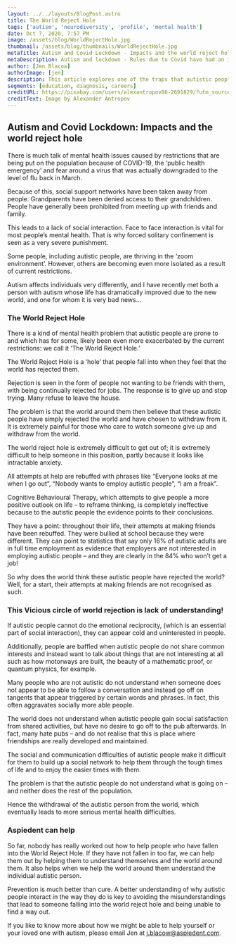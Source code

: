 ```yaml
---
layout: ../../layouts/BlogPost.astro
title: The World Reject Hole
tags: ['autism', 'neurodiversity', 'profile', 'mental health']
date: Oct 7, 2020, 7:57 PM
image: /assets/blog/WorldRejectHole.jpg
thumbnail: /assets/blog/thumbnails/WorldRejectHole.jpg
metaTitle: Autism and Covid Lockdown - Impacts and the world reject hole
metaDescription: Autism and lockdown - Rules due to Covid have had an impact on autistic individual’s mental health both positively and negatively, depending on the autistic person. Lockdown has made more autistic people prone to falling into the world reject hole where they feel that the world has rejected them.
author: [Jen Blacow]
authorImage: [jen]
description: This article explores one of the traps that autistic people can fall into - The World Reject Hole. Autism and lockdown has both helped and hindered autistic people. Lockdown has made more autistic people prone to falling into the world reject hole where they feel that the world has rejected them.
segments: [education, diagnosis, careers]
creditURL: https://pixabay.com/users/alexantropov86-2691829/?utm_source=link-attribution&utm_medium=referral&utm_campaign=image&utm_content=5319067
creditText: Image by Alexander Antropov
---
```

## Autism and Covid Lockdown: Impacts and the world reject hole
There is much talk of mental health issues caused by restrictions that are being put on the population because of COVID-19, the ‘public health emergency’ and fear around a virus that was actually downgraded to the level of flu back in March.

Because of this, social support networks have been taken away from people. Grandparents have been denied access to their grandchildren. People have generally been prohibited from meeting up with friends and family.

This leads to a lack of social interaction. Face to face interaction is vital for most people’s mental health. That is why forced solitary confinement is seen as a very severe punishment.

Some people, including autistic people, are thriving in the ‘zoom environment’. However, others are becoming even more isolated as a result of current restrictions.

Autism affects individuals very differently, and I have recently met both a person with autism whose life has dramatically improved due to the new world, and one for whom it is very bad news…

### The World Reject Hole
There is a kind of mental health problem that autistic people are prone to and which has for some, likely been even more exacerbated by the current restrictions: we call it ‘The World Reject Hole.’

The World Reject Hole is a ‘hole’ that people fall into when they feel that the world has rejected them.

Rejection is seen in the form of people not wanting to be friends with them, with being continually rejected for jobs. The response is to give up and stop trying. Many refuse to leave the house.

The problem is that the world around them then believe that these autistic people have simply rejected the world and have chosen to withdraw from it. It is extremely painful for those who care to watch someone give up and withdraw from the world.

The world reject hole is extremely difficult to get out of; it is extremely difficult to help someone in this position, partly because it looks like intractable anxiety.

All attempts at help are rebuffed with phrases like “Everyone looks at me when I go out”, “Nobody wants to employ autistic people”, “I am a freak”.

Cognitive Behavioural Therapy, which attempts to give people a more positive outlook on life – to reframe thinking, is completely ineffective because to the autistic people the evidence points to their conclusions.

They have a point: throughout their life, their attempts at making friends have been rebuffed. They were bullied at school because they were different. They can point to statistics that say only 16% of autistic adults are in full time employment as evidence that employers are not interested in employing autistic people – and they are clearly in the 84% who won’t get a job!

So why does the world think these autistic people have rejected the world? Well, for a start, their attempts at making friends are not recognised as such.

### This Vicious circle of world rejection is lack of understanding!
If autistic people cannot do the emotional reciprocity, (which is an essential part of social interaction), they can appear cold and uninterested in people.

Additionally, people are baffled when autistic people do not share common interests and instead want to talk about things that are not interesting at all such as how motorways are built, the beauty of a mathematic proof, or quantum physics, for example.

Many people who are not autistic do not understand when someone does not appear to be able to follow a conversation and instead go off on tangents that appear triggered by certain words and phrases. In fact, this often aggravates socially more able people.

The world does not understand when autistic people gain social satisfaction from shared activities, but have no desire to go off to the pub afterwards. In fact, many hate pubs – and do not realise that this is place where friendships are really developed and maintained.

The social and communication difficulties of autistic people make it difficult for them to build up a social network to help them through the tough times of life and to enjoy the easier times with them.

The problem is that the autistic people do not understand what is going on – and neither does the rest of the population.

Hence the withdrawal of the autistic person from the world, which eventually leads to more serious mental health difficulties.

### Aspiedent can help
So far, nobody has really worked out how to help people who have fallen into the World Reject Hole. If they have not fallen in too far, we can help them out by helping them to understand themselves and the world around them. It also helps when we help the world around them understand the individual autistic person.

Prevention is much better than cure. A better understanding of why autistic people interact in the way they do is key to avoiding the misunderstandings that lead to someone falling into the world reject hole and being unable to find a way out.

If you like to know more about how we might be able to help yourself or your loved one with autism, please email Jen at <j.blacow@aspiedent.com>.